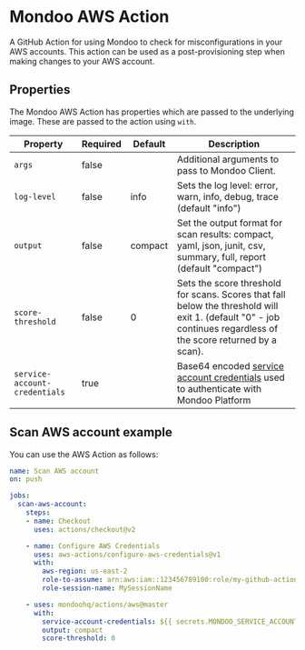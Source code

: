 # Mondoo AWS Action

A GitHub Action for using Mondoo to check for misconfigurations in your AWS accounts. This action can be used as a post-provisioning step when making changes to your AWS account.  

## Properties

The Mondoo AWS Action has properties which are passed to the underlying image. These are passed to the action using `with`.

| Property                      | Required | Default | Description                      |
|-------------------------------|----------|---------|----------------------------------|
| `args`                        | false    |         | Additional arguments to pass to Mondoo Client.|
| `log-level`                   | false    | info    | Sets the log level: error, warn, info, debug, trace (default "info") |
| `output`                      | false    | compact | Set the output format for scan results: compact, yaml, json, junit, csv, summary, full, report (default "compact") |
| `score-threshold`             | false    | 0       | Sets the score threshold for scans. Scores that fall below the threshold will exit 1. (default "0" - job continues regardless of the score returned by a scan). |
| `service-account-credentials` | true     |         | Base64 encoded [service account credentials](https://mondoo.com/docs/platform/service_accounts/#creating-service-accounts) used to authenticate with Mondoo Platform |

## Scan AWS account example

You can use the AWS Action as follows:

```yaml
name: Scan AWS account
on: push

jobs:
  scan-aws-account:
    steps:
    - name: Checkout
      uses: actions/checkout@v2

    - name: Configure AWS Credentials
      uses: aws-actions/configure-aws-credentials@v1
      with:
        aws-region: us-east-2
        role-to-assume: arn:aws:iam::123456789100:role/my-github-actions-role
        role-session-name: MySessionName

    - uses: mondoohq/actions/aws@master
      with:
        service-account-credentials: ${{ secrets.MONDOO_SERVICE_ACCOUNT }}
        output: compact
        score-threshold: 0
```
